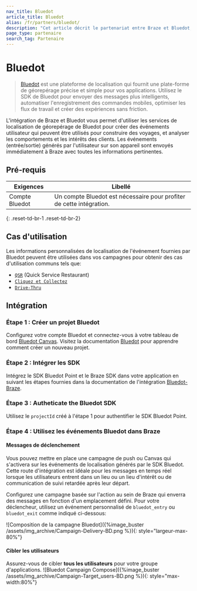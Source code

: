 ```yaml
---
nav_title: Bluedot
article_title: Bluedot
alias: /fr/partners/bluedot/
description: "Cet article décrit le partenariat entre Braze et Bluedot, une plateforme de localisation, fournissant une plate-forme de géorepérage précise et simple pour vos applications."
page_type: partenaire
search_tag: Partenaire
---
```


# Bluedot

> [Bluedot](https://bluedot.io/) est une plateforme de localisation qui fournit une plate-forme de géorepérage précise et simple pour vos applications. Utilisez le SDK de Bluedot pour envoyer des messages plus intelligents, automatiser l'enregistrement des commandes mobiles, optimiser les flux de travail et créer des expériences sans friction.

L'intégration de Braze et Bluedot vous permet d'utiliser les services de localisation de géorepérage de Bluedot pour créer des événements utilisateur qui peuvent être utilisés pour construire des voyages, et analyser les comportements et les intérêts des clients. Les événements (entrée/sortie) générés par l'utilisateur sur son appareil sont envoyés immédiatement à Braze avec toutes les informations pertinentes.

## Pré-requis

| Exigences      | Libellé                                                              |
| -------------- | -------------------------------------------------------------------- |
| Compte Bluedot | Un compte Bluedot est nécessaire pour profiter de cette intégration. |
{: .reset-td-br-1 .reset-td-br-2}

## Cas d'utilisation

Les informations personnalisées de localisation de l'événement fournies par Bluedot peuvent être utilisées dans vos campagnes pour obtenir des cas d'utilisation communs tels que:
- [`QSR`](https://bluedot.io/solutions/quick-service-restaurants/) (Quick Service Restaurant)
- [`Cliquez et Collectez`](https://bluedot.io/solutions/click-and-collect/)
- [`Drive-Thru`](https://bluedot.io/solutions/qsr-drive-thru/)

## Intégration

### Étape 1 : Créer un projet Bluedot
Configurez votre compte Bluedot et connectez-vous à votre tableau de bord [Bluedot Canvas](https://docs.bluedot.io/canvas/). Visitez la documentation [Bluedot]((https://docs.bluedot.io/canvas/creating-a-new-project/)) pour apprendre comment créer un nouveau projet.

### Étape 2 : Intégrer les SDK
Intégrez le SDK Bluedot Point et le Braze SDK dans votre application en suivant les étapes fournies dans la documentation de l'intégration [Bluedot-Braze](https://docs.bluedot.io/integrations/braze-integration/).

### Étape 3 : Autheticate the Bluedot SDK
Utilisez le `projectId` créé à l'étape 1 pour authentifier le SDK Bluedot Point.

### Étape 4 : Utilisez les événements Bluedot dans Braze

#### Messages de déclenchement

Vous pouvez mettre en place une campagne de push ou Canvas qui s'activera sur les événements de localisation générés par le SDK Bluedot. Cette route d'intégration est idéale pour les messages en temps réel lorsque les utilisateurs entrent dans un lieu ou un lieu d'intérêt ou de communication de suivi retardée après leur départ.

Configurez une campagne basée sur l'action au sein de Braze qui enverra des messages en fonction d'un emplacement défini. Pour votre déclencheur, utilisez un événement personnalisé de `bluedot_entry` ou `bluedot_exit` comme indiqué ci-dessous:

![Composition de la campagne Bluedot]({%image_buster /assets/img_archive/Campaign-Delivery-BD.png %}){: style="largeur-max-80%"}

#### Cibler les utilisateurs

Assurez-vous de cibler **tous les utilisateurs** pour votre groupe d'applications. ![Bluedot Campaign Compose]({%image_buster /assets/img_archive/Campaign-Target_users-BD.png %}){: style="max-width:80%"}